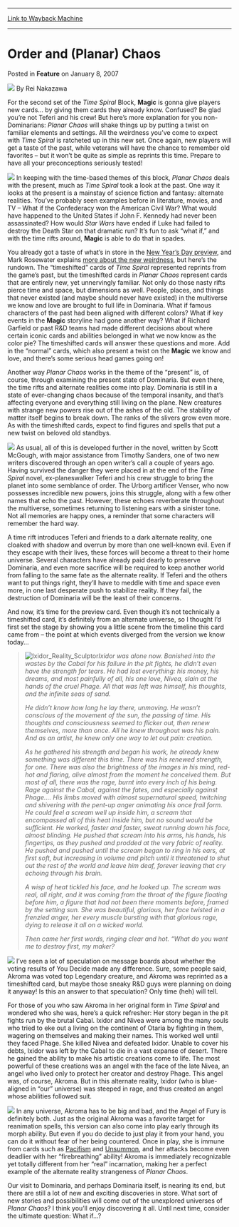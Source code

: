 
---
[Link to Wayback Machine](https://web.archive.org/web/20210122220349/https://magic.wizards.com/en/articles/archive/order-and-planar-chaos-2007-01-08)

[_metadata_:author]:- "Rei Nakazawa"
[_metadata_:generator]:- "Drupal 7 (http://drupal.org)"
[_metadata_:node]:- "633196"
[_metadata_:publish_date]:- "2007-01-08"
[_metadata_:source]:- "div-main-content"
[_metadata_:title]:- "Order and (Planar) Chaos"
[_metadata_:wayback_capture_timestamp]:- "2021-01-22 22:03:49"
[_metadata_:wayback_raw_url]:- "https://web.archive.org/web/20210122220349id_/https://magic.wizards.com/en/articles/archive/order-and-planar-chaos-2007-01-08"
[_metadata_:wayback_url]:- "https://magic.wizards.com/en/articles/archive/order-and-planar-chaos-2007-01-08"
---


Order and (Planar) Chaos
========================



 Posted in **Feature**
 on January 8, 2007 






![](https://media.magic.wizards.com/styles/auth_small/public/images/person/authorpic_reinakazawa.jpg)
By Rei Nakazawa












For the second set of the *Time Spiral* Block, **Magic** is gonna give players new cards… by giving them cards they already know. Confused? Be glad you’re not Teferi and his crew! But here’s more explanation for you non-Dominarians: *Planar Chaos* will shake things up by putting a twist on familiar elements and settings. All the weirdness you’ve come to expect with *Time Spiral* is ratcheted up in this new set. Once again, new players will get a taste of the past, while veterans will have the chance to remember old favorites – but it won’t be quite as simple as reprints this time. Prepare to have all your preconceptions seriously tested!


![](https://media.magic.wizards.com/image_legacy_migration/magic/images/mtgcom/fcpics/features/382_4syhj0hozle0gyz4.jpg)
In keeping with the time-based themes of this block, *Planar Chaos* deals with the present, much as *Time Spiral* took a look at the past. One way it looks at the present is a mainstay of science fiction and fantasy: alternate realities. You’ve probably seen examples before in literature, movies, and TV – What if the Confederacy won the American Civil War? What would have happened to the United States if John F. Kennedy had never been assassinated? How would *Star Wars* have ended if Luke had failed to destroy the Death Star on that dramatic run? It’s fun to ask “what if,” and with the time rifts around, **Magic** is able to do that in spades.


You already got a taste of what’s in store in the [New Year’s Day preview](http://archive.wizards.com/Magic/Magazine/Article.aspx?x=magic/expansion/planarchaos), and Mark Rosewater explains [more about the new weirdness](/en/articles/archive/making-magic/chaos-theory-2007-01-08), but here’s the rundown. The “timeshifted” cards of *Time Spiral* represented reprints from the game’s past, but the timeshifted cards in *Planar Chaos* represent cards that are entirely new, yet unnervingly familiar. Not only do those nasty rifts pierce time and space, but dimensions as well. People, places, and things that never existed (and maybe should never have existed) in the multiverse we know and love are brought to full life in Dominaria. What if famous characters of the past had been aligned with different colors? What if key events in the **Magic** storyline had gone another way? What if Richard Garfield or past R&D teams had made different decisions about where certain iconic cards and abilities belonged in what we now know as the color pie? The timeshifted cards will answer these questions and more. Add in the “normal” cards, which also present a twist on the **Magic** we know and love, and there’s some serious head games going on!


Another way *Planar Chaos* works in the theme of the “present” is, of course, through examining the present state of Dominaria. But even there, the time rifts and alternate realities come into play. Dominaria is still in a state of ever-changing chaos because of the temporal insanity, and that’s affecting everyone and everything still living on the plane. New creatures with strange new powers rise out of the ashes of the old. The stability of matter itself begins to break down. The ranks of the slivers grow even more. As with the timeshifted cards, expect to find figures and spells that put a new twist on beloved old standbys.


![](https://media.magic.wizards.com/image_legacy_migration/magic/images/mtgcom/fcpics/features/382_tm2229puoqs4lk6g.jpg)
As usual, all of this is developed further in the novel, written by Scott McGough, with major assistance from Timothy Sanders, one of two new writers discovered through an open writer’s call a couple of years ago. Having survived the danger they were placed in at the end of the *Time Spiral* novel, ex-planeswalker Teferi and his crew struggle to bring the planet into some semblance of order. The Urborg artificer Venser, who now possesses incredible new powers, joins this struggle, along with a few other names that echo the past. However, these echoes reverberate throughout the multiverse, sometimes returning to listening ears with a sinister tone. Not all memories are happy ones, a reminder that some characters will remember the hard way.


A time rift introduces Teferi and friends to a dark alternate reality, one cloaked with shadow and overrun by more than one well-known evil. Even if they escape with their lives, these forces will become a threat to their home universe. Several characters have already paid dearly to preserve Dominaria, and even more sacrifice will be required to keep another world from falling to the same fate as the alternate reality. If Teferi and the others want to put things right, they’ll have to meddle with time and space even more, in one last desperate push to stabilize reality. If they fail, the destruction of Dominaria will be the least of their concerns.


And now, it’s time for the preview card. Even though it’s not technically a timeshifted card, it’s definitely from an alternate universe, so I thought I’d first set the stage by showing you a little scene from the timeline this card came from – the point at which events diverged from the version we know today…



> 
> ![Ixidor_Reality_Sculptor](https://media.magic.wizards.com/image_legacy_migration/magic/images/cardart/ONS/Ixidor_Reality_Sculptor.jpg)*Ixidor was alone now. Banished into the wastes by the Cabal for his failure in the pit fights, he didn’t even have the strength for tears. He had lost everything: his money, his dreams, and most painfully of all, his one love, Nivea, slain at the hands of the cruel Phage. All that was left was himself, his thoughts, and the infinite seas of sand.*
> 
> 
> *He didn’t know how long he lay there, unmoving. He wasn’t conscious of the movement of the sun, the passing of time. His thoughts and consciousness seemed to flicker out, then renew themselves, more than once. All he knew throughout was his pain. And as an artist, he knew only one way to let out pain: creation.*
> 
> 
> *As he gathered his strength and began his work, he already knew something was different this time. There was his renewed strength, for one. There was also the brightness of the images in his mind, red-hot and flaring, alive almost from the moment he conceived them. But most of all, there was the rage, burnt into every inch of his being. Rage against the Cabal, against the fates, and especially against Phage…. His limbs moved with almost supernatural speed, twitching and shivering with the pent-up anger animating his once frail form. He could feel a scream well up inside him, a scream that encompassed all of this heat inside him, but no sound would be sufficient. He worked, faster and faster, sweat running down his face, almost blinding. He pushed that scream into his arms, his hands, his fingertips, as they pushed and prodded at the very fabric of reality. He pushed and pushed until the scream began to ring in his ears, at first soft, but increasing in volume and pitch until it threatened to shut out the rest of the world and leave him deaf, forever leaving that cry echoing through his brain.*
> 
> 
> *A wisp of heat tickled his face, and he looked up. The scream was real, all right, and it was coming from the throat of the figure floating before him, a figure that had not been there moments before, framed by the setting sun. She was beautiful, glorious, her face twisted in a frenzied anger, her every muscle bursting with that glorious rage, dying to release it all on a wicked world.*
> 
> 
> *Then came her first words, ringing clear and hot. “What do you want me to destroy first, my maker?*
> 
> 
> 


![](https://media.magic.wizards.com/image_legacy_migration/magic/images/mtgcom/fcpics/features/382_4mj2b3f5h5j8mpa9.jpg)
I’ve seen a lot of speculation on message boards about whether the voting results of You Decide made any difference. Sure, some people said, Akroma was voted top Legendary creature, and Akroma was reprinted as a timeshifted card, but maybe those sneaky R&D guys were planning on doing it anyway! Is this an answer to that speculation? Only time (heh) will tell.


For those of you who saw Akroma in her original form in *Time Spiral* and wondered who she was, here’s a quick refresher: Her story began in the pit fights run by the brutal Cabal. Ixidor and Nivea were among the many souls who tried to eke out a living on the continent of Otaria by fighting in them, wagering on themselves and making their names. This worked well until they faced Phage. She killed Nivea and defeated Ixidor. Unable to cover his debts, Ixidor was left by the Cabal to die in a vast expanse of desert. There he gained the ability to make his artistic creations come to life. The most powerful of these creations was an angel with the face of the late Nivea, an angel who lived only to protect her creator and destroy Phage. This angel was, of course, Akroma. But in this alternate reality, Ixidor (who is blue-aligned in “our” universe) was steeped in rage, and thus created an angel whose abilities followed suit.


![](https://media.magic.wizards.com/image_legacy_migration/magic/images/mtgcom/fcpics/features/382_whwxy42a586wvmxa.jpg)
In any universe, Akroma has to be big and bad, and the Angel of Fury is definitely both. Just as the original Akroma was a favorite target for reanimation spells, this version can also come into play early through its morph ability. But even if you do decide to just play it from your hand, you can do it without fear of her being countered. Once in play, she is immune from cards such as [Pacifism](http://gatherer.wizards.com/Pages/Card/Details.aspx?name=Pacifism) and [Unsummon](http://gatherer.wizards.com/Pages/Card/Details.aspx?name=Unsummon), and her attacks become even deadlier with her “firebreathing” ability! Akroma is immediately recognizable yet totally different from her “real” incarnation, making her a perfect example of the alternate reality strangeness of *Planar Chaos*.


Our visit to Dominaria, and perhaps Dominaria itself, is nearing its end, but there are still a lot of new and exciting discoveries in store. What sort of new stories and possibilities will come out of the unexplored universes of *Planar Chaos*? I think you’ll enjoy discovering it all. Until next time, consider the ultimate question: What if…?








